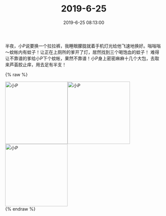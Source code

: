 ﻿---
title: "2019-6-25"
date: 2019-6-25 08:13:00
tags: 文字
categories: 妈妈
---
半夜，小P说要换一个拉拉裤，我睡眼朦胧就着手机灯光给他飞速地换好。嗡嗡嗡～蚊帐内有蚊子！让正在上厕所的爹开了灯，居然找到三个喝饱血的蚊子！
难得让不靠谱的爹给小P下个蚊帐，果然不靠谱！小P身上密密麻麻十几个大包，去取来芦荟胶止痒，用去足有半支！

{% raw %}
<div style="width:500 px">
<div style="float:left; width:100 px"><img src="/images/WeChat Image_20200211191434.jpg" width="200" alt="小P"></div>
<div style="float:left; width:100 px"><img src="/images/WeChat Image_20200211191445.jpg" width="200" alt="小P"></div>
<div style="float:left; width:100 px"><img src="/images/WeChat Image_20200211191454.jpg" width="200" alt="小P"></div>
<div style="clear:both"></div>
</div>
{% endraw %}